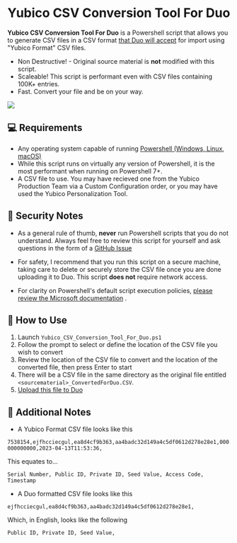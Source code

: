  <h1 align="center">Yubico CSV Conversion Tool For Duo</h1>

**Yubico CSV Conversion Tool For Duo** is a Powershell script that allows you to generate CSV files in a CSV format [that Duo will accept](https://duo.com/docs/yubikey) for import using "Yubico Format" CSV files. 

* Non Destructive! - Original source material is **not** modified with this script.
* Scaleable! This script is performant even with CSV files containing 100K+ entries.
* Fast. Convert your file and be on your way.

![](/Images/main_window.PNG)
## 💻 Requirements
- Any operating system capable of running [Powershell (Windows, Linux, macOS)](https://learn.microsoft.com/en-us/powershell/scripting/install/installing-powershell?view=powershell-7.3) 
- While this script runs on virtually any version of Powershell, it is the most performant when running on Powershell 7+.
- A CSV file to use. You may have recieved one from the Yubico Production Team via a Custom Configuration order, or you may have used the Yubico Personalization Tool.

## 🐻 Security Notes
- As a general rule of thumb, **never** run Powershell scripts that you do not understand. Always feel free to review this script for yourself and ask questions in the form of a [GitHub Issue](https://github.com/chris-streeks/Yubico_CSV_Conversion_Tool_For_Duo/issues)

- For safety, I recommend that you run this script on a secure machine, taking care to delete or securely store the CSV file once you are done uploading it to Duo. This script **does not** require network access.

- For clarity on Powershell's default script execution policies, [please review the Microsoft documentation](https://docs.microsoft.com/en-us/powershell/module/microsoft.powershell.core/about/about_execution_policies?view=powershell-7)
.

## 📖 How to Use
1. Launch `Yubico_CSV_Conversion_Tool_For_Duo.ps1` 
2. Follow the prompt to select or define the location of the CSV file you wish to convert
3. Review the location of the CSV file to convert and the location of the converted file, then press Enter to start
4. There will be a CSV file in the same directory as the original file entitled `<sourcematerial>_ConvertedForDuo.CSV`.
5. [Upload this file to Duo](https://duo.com/docs/yubikey#add-token-in-duo-admin-panel)

## 🐼 Additional Notes
- A Yubico Format CSV file looks like this

`7538154,ejfhcciecgul,ea8d4cf9b363,aa4badc32d149a4c5df0612d278e28e1,000000000000,2023-04-13T11:53:36,`

This equates to...

`Serial Number, Public ID, Private ID, Seed Value, Access Code, Timestamp`


- A Duo formatted CSV file looks like this

`ejfhcciecgul,ea8d4cf9b363,aa4badc32d149a4c5df0612d278e28e1,`

Which, in English, looks like the following

`Public ID, Private ID, Seed Value,`
